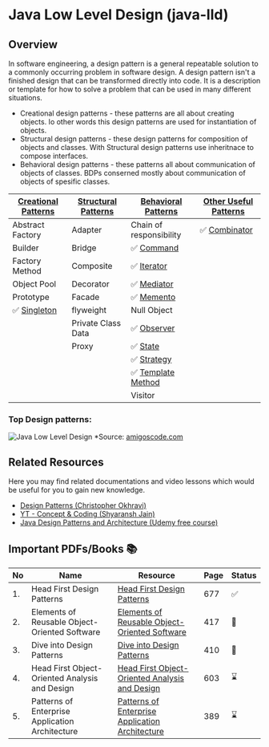 # Java Low Level Design (java-lld)

## Overview

In software engineering, a design pattern is a general repeatable solution to a commonly occurring problem in software design. A design pattern isn't a finished design that can be transformed directly into code. It is a description or template for how to solve a problem that can be used in many different situations.

- Creational design patterns - these  patterns are all about creating objects. Io other words this design patterns are used for instantiation of objects.
- Structural design patterns - these design patterns for composition of objects and classes. With Structural design patterns use inheritnace to compose interfaces.
- Behavioral design patterns - these patterns all about communication of objects of classes. BDPs conserned mostly about communication of objects of spesific classes.

| [Creational Patterns](src/main/java/org/example/designpatterns/creational)          |[Structural Patterns](src/main/java/org/example/designpatterns/structural)| [Behavioral Patterns](src/main/java/org/example/designpatterns/behavioral)                     | [Other Useful Patterns](src/main/java/org/example/designpatterns/otherpatterns) |
|-------------------------------------------------------------------------------------|----|------------------------------------------------------------------------------------------------|----------------------|
| Abstract Factory                                                                    | Adapter | Chain of responsibility                                                                        | ✅ [Combinator](src/main/java/org/example/designpatterns/otherpatterns/combinatorpattern)
| Builder                                                                             | Bridge | ✅ [Command](src/main/java/org/example/designpatterns/behavioral/commandpattern)                |
| Factory Method                                                                      | Composite | ✅ [Iterator](src/main/java/org/example/designpatterns/behavioral/iteratorpattern)              |
| Object Pool                                                                         | Decorator | ✅ [Mediator](src/main/java/org/example/designpatterns/behavioral/mediatorpattern)              |
| Prototype                                                                           | Facade | ✅ [Memento](src/main/java/org/example/designpatterns/behavioral/mementopattern)                |
| ✅ [Singleton](src/main/java/org/example/designpatterns/creational/singleton) | flyweight | Null Object                                                                                    |
|                                                                                     | Private Class Data | ✅ [Observer](src/main/java/org/example/designpatterns/behavioral/observerpattern)              |
|                                                                                     | Proxy | ✅ [State](src/main/java/org/example/designpatterns/behavioral/statepattern)                    |
|                                                                                     |  | ✅ [Strategy](src/main/java/org/example/designpatterns/behavioral/strategypattern)              |
|                                                                                     |  | ✅ [Template Method](src/main/java/org/example/designpatterns/behavioral/templatemethodpattern) |
|                                                                                     |  | Visitor                                                                                        |


### Top Design patterns:
![Java Low Level Design](https://media.licdn.com/dms/image/D4E22AQHqx9Ir6Yjwxw/feedshare-shrink_1280/0/1698323337704?e=1720656000&v=beta&t=a8JkKuw__2Z2xahU5EKOwGjxv2s1Bd7ZsJOcWaWenBU)
*Source: [amigoscode.com](https://www.amigoscode.com/)


## Related Resources

Here you may find related documentations and video lessons which would be useful for you to gain new knowledge.

- [Design Patterns (Christopher Okhravi)](https://www.youtube.com/watch?v=v9ejT8FO-7I&list=PLrhzvIcii6GNjpARdnO4ueTUAVR9eMBpc)
- [YT - Concept & Coding (Shyaransh Jain)](https://www.youtube.com/watch?v=rliSgjoOFTs&list=PL6W8uoQQ2c61X_9e6Net0WdYZidm7zooW)
- [Java Design Patterns and Architecture (Udemy free course)](https://www.udemy.com/course/java-design-patterns-tutorial/)


## Important PDFs/Books 📚

|No|Name|Resource|Page|Status|
|---|---|---|---|---|
|1.| Head First Design Patterns|[Head First Design Patterns](https://github.com/abbos0123/Design-Patterns/blob/main/heaf-first-desighn%20patterns.pdf)|677|:white_check_mark:|
|2.|Elements of Reusable Object-Oriented Software|[Elements of Reusable Object-Oriented Software](https://github.com/abbos0123/Design-Patterns/blob/main/Elements%20of%20Resusable%20Object-Oriented%20Software.pdf)|417|:book:|
|3.|Dive into Design Patterns|[Dive into Design Patterns](https://github.com/abbos0123/Design-Patterns/blob/main/Dive%20into%20Design%20Patterns.pdf)|410|:book:|
|4.|Head First Object-Oriented Analysis and Design|[Head First Object-Oriented Analysis and Design](https://github.com/abbos0123/Design-Patterns/blob/main/Head%20First%20Object-Oriented%20Analysis%20and%20Design.pdf)|603|:hourglass:|
|5.|Patterns of Enterprise Application Architecture|[Patterns of Enterprise Application Architecture](https://github.com/abbos0123/Design-Patterns/blob/main/Patterns%20of%20Enterprise%20Application%20Architecture.pdf)|389|:hourglass:|





